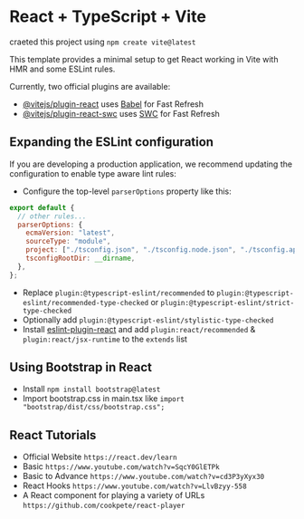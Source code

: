 # React + TypeScript + Vite

craeted this project using `npm create vite@latest`

This template provides a minimal setup to get React working in Vite with HMR and some ESLint rules.

Currently, two official plugins are available:

- [@vitejs/plugin-react](https://github.com/vitejs/vite-plugin-react/blob/main/packages/plugin-react/README.md) uses [Babel](https://babeljs.io/) for Fast Refresh
- [@vitejs/plugin-react-swc](https://github.com/vitejs/vite-plugin-react-swc) uses [SWC](https://swc.rs/) for Fast Refresh

## Expanding the ESLint configuration

If you are developing a production application, we recommend updating the configuration to enable type aware lint rules:

- Configure the top-level `parserOptions` property like this:

```js
export default {
  // other rules...
  parserOptions: {
    ecmaVersion: "latest",
    sourceType: "module",
    project: ["./tsconfig.json", "./tsconfig.node.json", "./tsconfig.app.json"],
    tsconfigRootDir: __dirname,
  },
};
```

- Replace `plugin:@typescript-eslint/recommended` to `plugin:@typescript-eslint/recommended-type-checked` or `plugin:@typescript-eslint/strict-type-checked`
- Optionally add `plugin:@typescript-eslint/stylistic-type-checked`
- Install [eslint-plugin-react](https://github.com/jsx-eslint/eslint-plugin-react) and add `plugin:react/recommended` & `plugin:react/jsx-runtime` to the `extends` list

## Using Bootstrap in React

- Install `npm install bootstrap@latest`
- Import bootstrap.css in main.tsx like `import "bootstrap/dist/css/bootstrap.css";`

## React Tutorials

- Official Website `https://react.dev/learn`
- Basic `https://www.youtube.com/watch?v=SqcY0GlETPk`
- Basic to Advance `https://www.youtube.com/watch?v=cd3P3yXyx30`
- React Hooks `https://www.youtube.com/watch?v=LlvBzyy-558`
- A React component for playing a variety of URLs `https://github.com/cookpete/react-player`

